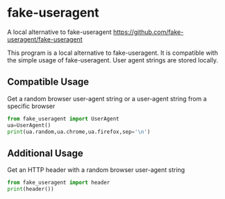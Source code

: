 # fake-useragent
A local alternative to fake-useragent https://github.com/fake-useragent/fake-useragent

This program is a local alternative to fake-useragent. It is compatible with the simple usage of fake-useragent. User agent strings are stored locally.

## Compatible Usage
Get a random browser user-agent string or a user-agent string from a specific browser
```py
from fake_useragent import UserAgent
ua=UserAgent()
print(ua.random,ua.chrome,ua.firefox,sep='\n')
```

## Additional Usage
Get an HTTP header with a random browser user-agent string
```py
from fake_useragent import header
print(header())
```
